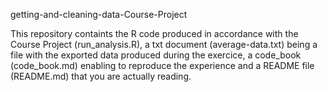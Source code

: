 getting-and-cleaning-data-Course-Project

This repository containts the R code produced in accordance with the Course Project (run_analysis.R), a txt document (average-data.txt) being a file with the exported data produced during the exercice, a code_book (code_book.md) enabling to reproduce the experience and a README file (README.md) that you are actually reading.
